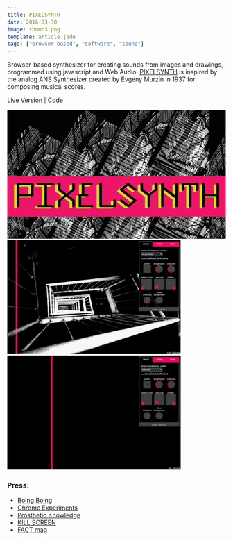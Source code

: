 ```yaml
---
title: PIXELSYNTH
date: 2016-03-30
image: thumb3.png
template: article.jade
tags: ["browser-based", "software", "sound"]
---
```




Browser-based synthesizer for creating sounds from images and drawings, programmed using javascript and Web Audio. [PIXELSYNTH](https://ojack.github.io/PIXELSYNTH) is inspired by the analog ANS Synthesizer created by Evgeny Murzin in 1937 for composing musical scores. </br>

[Live Version](https://ojack.github.io/PIXELSYNTH) | [Code](https://github.com/ojack/PIXELSYNTH)

<span class="more"></span>
![splash](preview2.png)
![splash](gif1.gif)
![splash](gif2.gif)

### Press: 
* [Boing Boing](https://boingboing.net/2016/05/19/listen-to-your-images-with-pix.html)
* [Chrome Experiments](https://www.chromeexperiments.com/experiment/pixelsynth)
* [Prosthetic Knowledge](http://prostheticknowledge.tumblr.com/post/144825350966/pixelsynth-musical-webtoy-by-olivia-jack-reads)
* [KILL SCREEN](https://killscreen.com/articles/pixelsynth-composes-songs-pictures/)
* [FACT mag](http://www.factmag.com/2016/05/24/pixelsynth-browser-instrument-turns-images-into-music/)

<!-- ### In the wild -->
<!-- https://melbourne.sciencegallery.com/dark-matters-exhibits/muography -->
